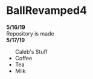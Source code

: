 # BallRevamped4
<b>5/16/19</b> </br>
Repository is made </br>
<b>5/17/19</b></br>
<ul> Caleb's Stuff
  <li>Coffee</li>
  <li>Tea</li>
  <li>Milk</li>
</ul>
